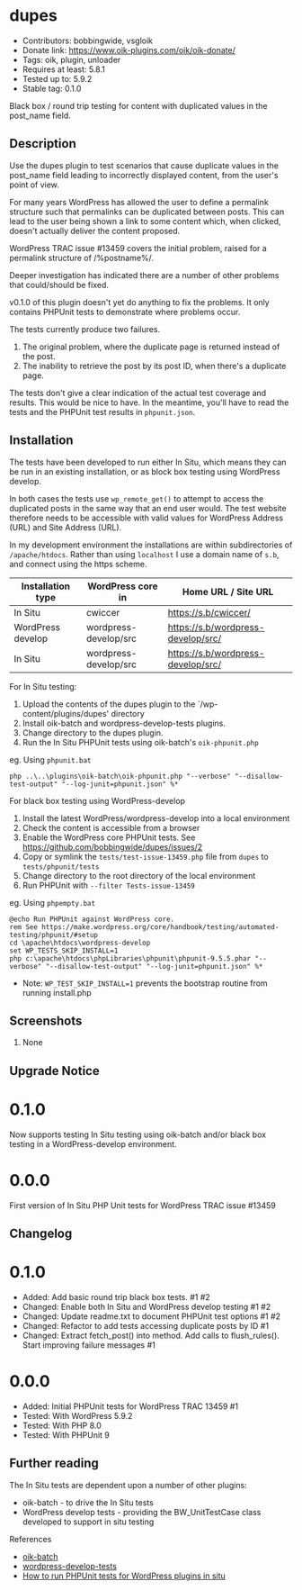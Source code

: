 # dupes 
* Contributors: bobbingwide, vsgloik
* Donate link: https://www.oik-plugins.com/oik/oik-donate/
* Tags: oik, plugin, unloader
* Requires at least: 5.8.1
* Tested up to: 5.9.2
* Stable tag: 0.1.0

Black box / round trip testing for content with duplicated values in the post_name field.

## Description 
Use the dupes plugin to test scenarios that cause duplicate values in the post_name field
leading to incorrectly displayed content, from the user's point of view.

For many years WordPress has allowed the user to define a permalink structure such that permalinks can be duplicated between posts.
This can lead to the user being shown a link to some content which, when clicked, doesn't actually deliver the content proposed.

WordPress TRAC issue #13459 covers the initial problem, raised for a permalink structure of /%postname%/.

Deeper investigation has indicated there are a number of other problems that could/should be fixed.

v0.1.0 of this plugin doesn't yet do anything to fix the problems.
It only contains PHPUnit tests to demonstrate where problems occur.

The tests currently produce two failures.

1. The original problem, where the duplicate page is returned instead of the post.
2. The inability to retrieve the post by its post ID, when there's a duplicate page.

The tests don't give a clear indication of the actual test coverage and results.
This would be nice to have.
In the meantime, you'll have to read the tests and the PHPUnit test results in `phpunit.json`.

## Installation 

The tests have been developed to run either In Situ, which means they can be run in an existing installation,
or as block box testing using WordPress develop.

In both cases the tests use `wp_remote_get()` to attempt to access the duplicated posts in the same way that an end user would.
The test website therefore needs to be accessible with valid values for WordPress Address (URL) and Site Address (URL).

In my development environment the installations are within subdirectories of `/apache/htdocs`.
Rather than using `localhost` I use a domain name of `s.b`, and connect using the https scheme.

Installation type | WordPress core in | Home URL / Site URL
----------------- | ----------------- | -------------------
In Situ           | cwiccer           | https://s.b/cwiccer/
WordPress develop | wordpress-develop/src | https://s.b/wordpress-develop/src/
In Situ           | wordpress-develop/src | https://s.b/wordpress-develop/src/


For In Situ testing:

1. Upload the contents of the dupes plugin to the `/wp-content/plugins/dupes' directory
1. Install oik-batch and wordpress-develop-tests plugins.
1. Change directory to the dupes plugin.
1. Run the In Situ PHPUnit tests using oik-batch's `oik-phpunit.php`

eg. Using `phpunit.bat`
```
php ..\..\plugins\oik-batch\oik-phpunit.php "--verbose" "--disallow-test-output" "--log-junit=phpunit.json" %*
```

For black box testing using WordPress-develop

1. Install the latest WordPress/wordpress-develop into a local environment
1. Check the content is accessible from a browser
1. Enable the WordPress core PHPUnit tests. See https://github.com/bobbingwide/dupes/issues/2
1. Copy or symlink the `tests/test-issue-13459.php` file from `dupes` to `tests/phpunit/tests`
1. Change directory to the root directory of the local environment
1. Run PHPUnit with `--filter Tests-issue-13459`

eg. Using `phpempty.bat`
```
@echo Run PHPUnit against WordPress core.
rem See https://make.wordpress.org/core/handbook/testing/automated-testing/phpunit/#setup
cd \apache\htdocs\wordpress-develop
set WP_TESTS_SKIP_INSTALL=1
php c:\apache\htdocs\phpLibraries\phpunit\phpunit-9.5.5.phar "--verbose" "--disallow-test-output" "--log-junit=phpunit.json" %*
```

* Note: `WP_TEST_SKIP_INSTALL=1` prevents the bootstrap routine from running install.php


## Screenshots 
1. None

## Upgrade Notice 
# 0.1.0 
Now supports testing In Situ testing using oik-batch and/or black box testing in a WordPress-develop environment.

# 0.0.0 
First version of In Situ PHP Unit tests for WordPress TRAC issue #13459

## Changelog 
# 0.1.0 
* Added: Add basic round trip black box tests. #1 #2
* Changed: Enable both In Situ and WordPress develop testing #1 #2
* Changed: Update readme.txt to document PHPUnit test options #1 #2
* Changed: Refactor to add tests accessing duplicate posts by ID #1
* Changed: Extract fetch_post() into method. Add calls to flush_rules(). Start improving failure messages #1

# 0.0.0 
* Added: Initial PHPUnit tests for WordPress TRAC 13459 #1
* Tested: With WordPress 5.9.2
* Tested: With PHP 8.0
* Tested: With PHPUnit 9

## Further reading 
The In Situ tests are dependent upon a number of other plugins:

- oik-batch - to drive the In Situ tests
- WordPress develop tests - providing the BW_UnitTestCase class developed to support in situ testing

References
- [oik-batch](https://github.com/bobbingwide/oik-batch)
- [wordpress-develop-tests](https://github.com/bobbingwide/wordpress-develop-tests)
- [How to run PHPUnit tests for WordPress plugins in situ](https://herbmiller.me/run-phpunit-tests-wordpress-plugins-situ/)
